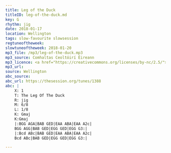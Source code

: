 ```yaml
---
title: Leg of the Duck
titleID: leg-of-the-duck.md
key: G
rhythm: jig
date: 2018-01-17
location: Wellington
tags: slow-favourite slowsession 
regtuneoftheweek:
slowtuneoftheweek: 2018-01-20
mp3_file: /mp3/leg-of-the-duck.mp3
mp3_source: Comhaltas Ceoltóirí Éireann
mp3_licence: <a href="https://creativecommons.org/licenses/by-nc/2.5/">CC-BY-NC-2.5</a>
mp3_url:
source: Wellington
abc_source:
abc_url: https://thesession.org/tunes/1388
abc: |
    X: 1
    T: The Leg Of The Duck
    R: jig
    M: 6/8
    L: 1/8
    K: Gmaj
    K:Gmaj
    |:BGG AGA|BAB GED|EAA ABA|EAA A2c|
    BGG AGG|BAB GED|EGG GED|EGG G3:|
    |:Bcd ABc|BAB GED|EAA ABA|EAA A2c|
    Bcd ABc|BAB GED|EGG GED|EGG G3:|

---
```

